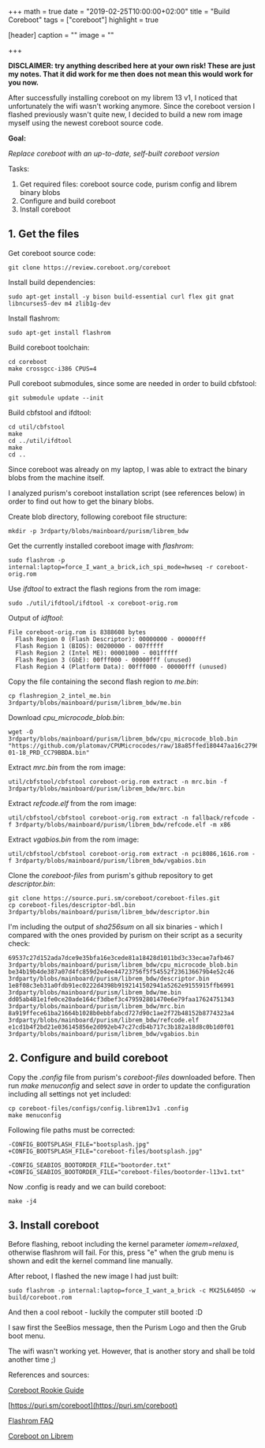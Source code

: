 +++
math = true
date = "2019-02-25T10:00:00+02:00"
title = "Build Coreboot"
tags = ["coreboot"]
highlight = true

[header]
  caption = ""
  image = ""

+++

__DISCLAIMER: try anything described here at your own risk! These are just my notes. That it did work for me then does not mean this would work for you now.__

After successfully installing coreboot on my librem 13 v1, I noticed that unfortunately the wifi wasn't working anymore. Since the coreboot version I flashed previously wasn't quite new, I decided to build a new rom image myself using the newest coreboot source code.

__Goal:__

_Replace coreboot with an up-to-date, self-built coreboot version_

Tasks:

1. Get required files: coreboot source code, purism config and librem binary blobs 
2. Configure and build coreboot 
3. Install coreboot 


## 1. Get the files

Get coreboot source code:
```
git clone https://review.coreboot.org/coreboot
```

Install build dependencies:
```
sudo apt-get install -y bison build-essential curl flex git gnat libncurses5-dev m4 zlib1g-dev
```

Install flashrom:
```
sudo apt-get install flashrom
```

Build coreboot toolchain:
```
cd coreboot
make crossgcc-i386 CPUS=4
```

Pull coreboot submodules, since some are needed in order to build cbfstool:
```
git submodule update --init
```

Build cbfstool and ifdtool:
```
cd util/cbfstool
make
cd ../util/ifdtool
make
cd ..
```

Since coreboot was already on my laptop, I was able to extract the binary blobs from the machine itself. 

I analyzed purism's coreboot installation script (see references below) in order to find out how to get the binary blobs. 

Create blob directory, following coreboot file structure:
```
mkdir -p 3rdparty/blobs/mainboard/purism/librem_bdw
```

Get the currently installed coreboot image with _flashrom_:
```
sudo flashrom -p internal:laptop=force_I_want_a_brick,ich_spi_mode=hwseq -r coreboot-orig.rom
```

Use _ifdtool_ to extract the flash regions from the rom image:
```
sudo ./util/ifdtool/ifdtool -x coreboot-orig.rom 
```

Output of _idftool_:
```
File coreboot-orig.rom is 8388608 bytes
  Flash Region 0 (Flash Descriptor): 00000000 - 00000fff 
  Flash Region 1 (BIOS): 00200000 - 007fffff 
  Flash Region 2 (Intel ME): 00001000 - 001fffff 
  Flash Region 3 (GbE): 00fff000 - 00000fff (unused)
  Flash Region 4 (Platform Data): 00fff000 - 00000fff (unused)
```

Copy the file containing the second flash region to _me.bin_:
```
cp flashregion_2_intel_me.bin 3rdparty/blobs/mainboard/purism/librem_bdw/me.bin
```

Download _cpu\_microcode\_blob.bin_:
```
wget -O 3rdparty/blobs/mainboard/purism/librem_bdw/cpu_microcode_blob.bin "https://github.com/platomav/CPUMicrocodes/raw/18a85ffed180447aa16c2796146ff2698691eddf/Intel/cpu306D4_platC0_ver0000002A_2018-01-18_PRD_CC79BBDA.bin" 
```

Extract _mrc.bin_ from the rom image:
```
util/cbfstool/cbfstool coreboot-orig.rom extract -n mrc.bin -f 3rdparty/blobs/mainboard/purism/librem_bdw/mrc.bin
```

Extract _refcode.elf_ from the rom image:
```
util/cbfstool/cbfstool coreboot-orig.rom extract -n fallback/refcode -f 3rdparty/blobs/mainboard/purism/librem_bdw/refcode.elf -m x86
```

Extract _vgabios.bin_ from the rom image:
```
util/cbfstool/cbfstool coreboot-orig.rom extract -n pci8086,1616.rom -f 3rdparty/blobs/mainboard/purism/librem_bdw/vgabios.bin
```

Clone the _coreboot-files_ from purism's github repository to get _descriptor.bin_:
```
git clone https://source.puri.sm/coreboot/coreboot-files.git
cp coreboot-files/descriptor-bdl.bin 3rdparty/blobs/mainboard/purism/librem_bdw/descriptor.bin
```

I'm including the output of _sha256sum_ on all six binaries - which I compared with the ones provided by purism on their script as a security check:
```
69537c27d152ada7dce9e35bfa16e3cede81a18428d1011bd3c33ecae7afb467  3rdparty/blobs/mainboard/purism/librem_bdw/cpu_microcode_blob.bin
be34b19b4de387a07d4fc859d2e4ee44723756f5f54552f236136679b4e52c46  3rdparty/blobs/mainboard/purism/librem_bdw/descriptor.bin
1e8f08c3eb31a0fdb91ec0222d4398b9192141502941a5262e9155915ffb6991  3rdparty/blobs/mainboard/purism/librem_bdw/me.bin
dd05ab481e1fe0ce20ade164cf3dbef3c479592801470e6e79faa17624751343  3rdparty/blobs/mainboard/purism/librem_bdw/mrc.bin
8a919ffece61ba21664b1028b0ebbfabcd727d90c1ae2f72b48152b8774323a4  3rdparty/blobs/mainboard/purism/librem_bdw/refcode.elf
e1cd1b4f2bd21e036145856e2d092eb47c27cdb4b717c3b182a18d8c0b1d0f01  3rdparty/blobs/mainboard/purism/librem_bdw/vgabios.bin
``` 

## 2. Configure and build coreboot 

Copy the _.config_ file from purism's _coreboot-files_ downloaded before. Then run _make menuconfig_ and select _save_ in order to update the configuration including all settings not yet included:

```
cp coreboot-files/configs/config.librem13v1 .config
make menuconfig
```

Following file paths must be corrected: 
```
-CONFIG_BOOTSPLASH_FILE="bootsplash.jpg"
+CONFIG_BOOTSPLASH_FILE="coreboot-files/bootsplash.jpg"

-CONFIG_SEABIOS_BOOTORDER_FILE="bootorder.txt"
+CONFIG_SEABIOS_BOOTORDER_FILE="coreboot-files/bootorder-l13v1.txt"
```

Now .config is ready and we can build coreboot:
```
make -j4
```

## 3. Install coreboot

Before flashing, reboot including the kernel parameter _iomem=relaxed_, otherwise flashrom will fail. For this, press "e" when the grub menu is shown and edit the kernel command line manually. 

After reboot, I flashed the new image I had just built:
```
sudo flashrom -p internal:laptop=force_I_want_a_brick -c MX25L6405D -w build/coreboot.rom 
```

And then a cool reboot - luckily the computer still booted :D 

I saw first the SeeBios message, then the Purism Logo and then the Grub boot menu.   

The wifi wasn't working yet. However, that is another story and shall be told another time ;)

References and sources:

[Coreboot Rookie Guide](https://doc.coreboot.org/lessons/lesson1.html)

[https://puri.sm/coreboot](https://puri.sm/coreboot)

[Flashrom FAQ](https://www.flashrom.org/FAQ)

[Coreboot on Librem](http://localhost:1313/techblog/post/coreboot_librem)

